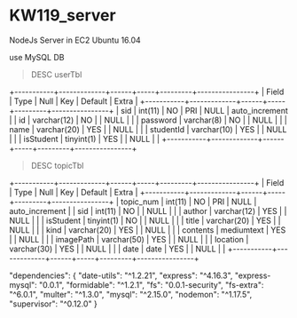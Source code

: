 # KW119_server

NodeJs Server in EC2 Ubuntu 16.04

use MySQL DB

> DESC userTbl

+-----------+-------------+------+-----+---------+----------------+
| Field     | Type        | Null | Key | Default | Extra          |
+-----------+-------------+------+-----+---------+----------------+
| sid       | int(11)     | NO   | PRI | NULL    | auto_increment |
| id        | varchar(12) | NO   |     | NULL    |                |
| password  | varchar(8)  | NO   |     | NULL    |                |
| name      | varchar(20) | YES  |     | NULL    |                |
| studentId | varchar(10) | YES  |     | NULL    |                |
| isStudent | tinyint(1)  | YES  |     | NULL    |                |
+-----------+-------------+------+-----+---------+----------------+


>DESC topicTbl

+-----------+-------------+------+-----+---------+----------------+
| Field     | Type        | Null | Key | Default | Extra          |
+-----------+-------------+------+-----+---------+----------------+
| topic_num | int(11)     | NO   | PRI | NULL    | auto_increment |
| sid       | int(11)     | NO   |     | NULL    |                |
| author    | varchar(12) | YES  |     | NULL    |                |
| isStudent | tinyint(1)  | NO   |     | NULL    |                |
| title     | varchar(20) | YES  |     | NULL    |                |
| kind      | varchar(20) | YES  |     | NULL    |                |
| contents  | mediumtext  | YES  |     | NULL    |                |
| imagePath | varchar(50) | YES  |     | NULL    |                |
| location  | varchar(30) | YES  |     | NULL    |                |
| date      | date        | YES  |     | NULL    |                |
+-----------+-------------+------+-----+---------+----------------+


"dependencies": {
    "date-utils": "^1.2.21",
    "express": "^4.16.3",
    "express-mysql": "0.0.1",
    "formidable": "^1.2.1",
    "fs": "0.0.1-security",
    "fs-extra": "^6.0.1",
    "multer": "^1.3.0",
    "mysql": "^2.15.0",
    "nodemon": "^1.17.5",
    "supervisor": "^0.12.0"
  }


